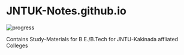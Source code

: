 # JNTUK-Notes.github.io
![progress](https://img.shields.io/badge/Progress%3A-44%25-red)
<p>Contains Study-Materials for B.E./B.Tech for JNTU-Kakinada affliated Colleges</p>
